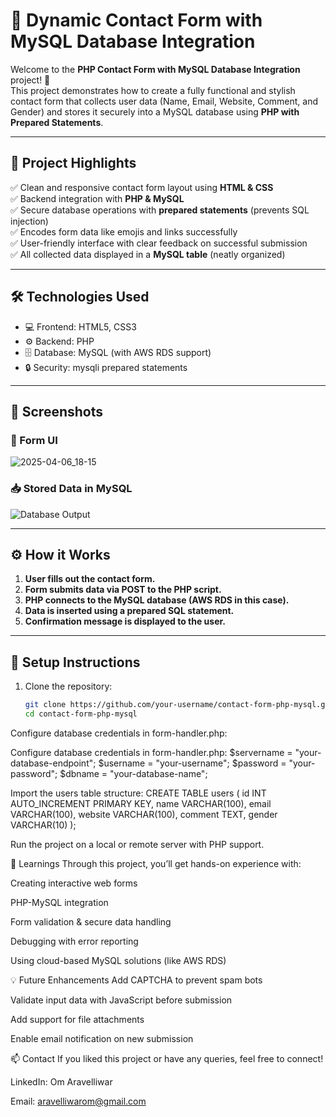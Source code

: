 # 💬 Dynamic Contact Form with MySQL Database Integration

Welcome to the **PHP Contact Form with MySQL Database Integration** project! 🚀  
This project demonstrates how to create a fully functional and stylish contact form that collects user data (Name, Email, Website, Comment, and Gender) and stores it securely into a MySQL database using **PHP with Prepared Statements**.

---

## 📌 Project Highlights

✅ Clean and responsive contact form layout using **HTML & CSS**  
✅ Backend integration with **PHP & MySQL**  
✅ Secure database operations with **prepared statements** (prevents SQL injection)  
✅ Encodes form data like emojis and links successfully  
✅ User-friendly interface with clear feedback on successful submission  
✅ All collected data displayed in a **MySQL table** (neatly organized)

---

## 🛠 Technologies Used

- 💻 Frontend: HTML5, CSS3
- ⚙️ Backend: PHP
- 🗄 Database: MySQL (with AWS RDS support)
- 🔒 Security: mysqli prepared statements

---

## 📸 Screenshots

### 📝 Form UI
<img src="C:\Users\asus\OneDrive\Pictures\Screenshots\Screenshot 2025-05-16 164542.png" alt="2025-04-06_18-15" style="max-width: 100%;">

### 📥 Stored Data in MySQL
![Database Output](./screenshots/database_view.png)

---

## ⚙️ How it Works

1. **User fills out the contact form.**
2. **Form submits data via POST to the PHP script.**
3. **PHP connects to the MySQL database (AWS RDS in this case).**
4. **Data is inserted using a prepared SQL statement.**
5. **Confirmation message is displayed to the user.**

---

## 🔧 Setup Instructions

1. Clone the repository:
   ```bash
   git clone https://github.com/your-username/contact-form-php-mysql.git
   cd contact-form-php-mysql
Configure database credentials in form-handler.php:

Configure database credentials in form-handler.php:
$servername = "your-database-endpoint";
$username = "your-username";
$password = "your-password";
$dbname = "your-database-name";

Import the users table structure:
CREATE TABLE users (
  id INT AUTO_INCREMENT PRIMARY KEY,
  name VARCHAR(100),
  email VARCHAR(100),
  website VARCHAR(100),
  comment TEXT,
  gender VARCHAR(10)
);

Run the project on a local or remote server with PHP support.

🧠 Learnings
Through this project, you’ll get hands-on experience with:

Creating interactive web forms

PHP-MySQL integration

Form validation & secure data handling

Debugging with error reporting

Using cloud-based MySQL solutions (like AWS RDS)

💡 Future Enhancements
Add CAPTCHA to prevent spam bots

Validate input data with JavaScript before submission

Add support for file attachments

Enable email notification on new submission

📫 Contact
If you liked this project or have any queries, feel free to connect!

LinkedIn: Om Aravelliwar

Email: aravelliwarom@gmail.com



